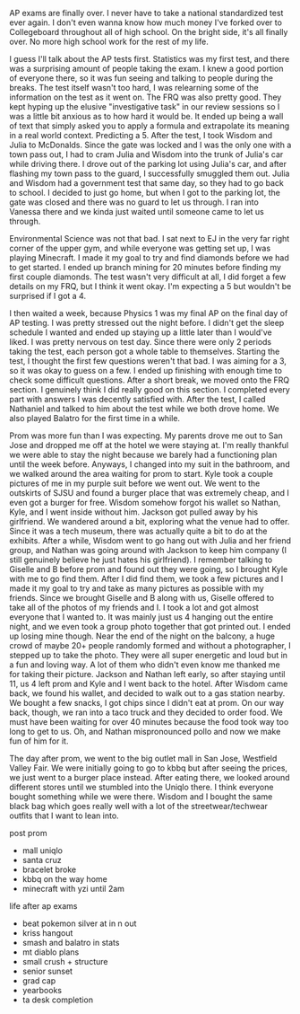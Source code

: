 
AP exams are finally over. I never have to take a national standardized test ever again. I don't even wanna know how much money I've forked over to Collegeboard throughout all of high school. On the bright side, it's all finally over. No more high school work for the rest of my life.

I guess I'll talk about the AP tests first. Statistics was my first test, and there was a surprising amount of people taking the exam. I knew a good portion of everyone there, so it was fun seeing and talking to people during the breaks. The test itself wasn't too hard, I was relearning some of the information on the test as it went on. The FRQ was also pretty good. They kept hyping up the elusive "investigative task" in our review sessions so I was a little bit anxious as to how hard it would be. It ended up being a wall of text that simply asked you to apply a formula and extrapolate its meaning in a real world context. Predicting a 5. After the test, I took Wisdom and Julia to McDonalds. Since the gate was locked and I was the only one with a town pass out, I had to cram Julia and Wisdom into the trunk of Julia's car while driving there. I drove out of the parking lot using Julia's car, and after flashing my town pass to the guard, I successfully smuggled them out. Julia and Wisdom had a government test that same day, so they had to go back to school. I decided to just go home, but when I got to the parking lot, the gate was closed and there was no guard to let us through. I ran into Vanessa there and we kinda just waited until someone came to let us through.

Environmental Science was not that bad. I sat next to EJ in the very far right corner of the upper gym, and while everyone was getting set up, I was playing Minecraft. I made it my goal to try and find diamonds before we had to get started. I ended up branch mining for 20 minutes before finding my first couple diamonds. The test wasn't very difficult at all, I did forget a few details on my FRQ, but I think it went okay. I'm expecting a 5 but wouldn't be surprised if I got a 4.

I then waited a week, because Physics 1 was my final AP on the final day of AP testing. I was pretty stressed out the night before. I didn't get the sleep schedule I wanted and ended up staying up a little later than I would've liked. I was pretty nervous on test day. Since there were only 2 periods taking the test, each person got a whole table to themselves. Starting the test, I thought the first few questions weren't that bad. I was aiming for a 3, so it was okay to guess on a few. I ended up finishing with enough time to check some difficult questions. After a short break, we moved onto the FRQ section. I genuinely think I did really good on this section. I completed every part with answers I was decently satisfied with. After the test, I called Nathaniel and talked to him about the test while we both drove home. We also played Balatro for the first time in a while.

Prom was more fun than I was expecting. My parents drove me out to San Jose and dropped me off at the hotel we were staying at. I'm really thankful we were able to stay the night because we barely had a functioning plan until the week before. Anyways, I changed into my suit in the bathroom, and we walked around the area waiting for prom to start. Kyle took a couple pictures of me in my purple suit before we went out. We went to the outskirts of SJSU and found a burger place that was extremely cheap, and I even got a burger for free. Wisdom somehow forgot his wallet so Nathan, Kyle, and I went inside without him. Jackson got pulled away by his girlfriend. We wandered around a bit, exploring what the venue had to offer. Since it was a tech museum, there was actually quite a bit to do at the exhibits. After a while, Wisdom went to go hang out with Julia and her friend group, and Nathan was going around with Jackson to keep him company (I still genuinely believe he just hates his girlfriend). I remember talking to Giselle and B before prom and found out they were going, so I brought Kyle with me to go find them. After I did find them, we took a few pictures and I made it my goal to try and take as many pictures as possible with my friends. Since we brought Giselle and B along with us, Giselle offered to take all of the photos of my friends and I. I took a lot and got almost everyone that I wanted to. It was mainly just us 4 hanging out the entire night, and we even took a group photo together that got printed out. I ended up losing mine though. Near the end of the night on the balcony, a huge crowd of maybe 20+ people randomly formed and without a photographer, I stepped up to take the photo. They were all super energetic and loud but in a fun and loving way. A lot of them who didn't even know me thanked me for taking their picture. Jackson and Nathan left early, so after staying until 11, us 4 left prom and Kyle and I went back to the hotel. After Wisdom came back, we found his wallet, and decided to walk out to a gas station nearby. We bought a few snacks, I got chips since I didn't eat at prom. On our way back, though, we ran into a taco truck and they decided to order food. We must have been waiting for over 40 minutes because the food took way too long to get to us. Oh, and Nathan mispronounced pollo and now we make fun of him for it.

The day after prom, we went to the big outlet mall in San Jose, Westfield Valley Fair. We were initially going to go to kbbq but after seeing the prices, we just went to a burger place instead. After eating there, we looked around different stores until we stumbled into the Uniqlo there. I think everyone bought something while we were there. Wisdom and I bought the same black bag which goes really well with a lot of the streetwear/techwear outfits that I want to lean into.

post prom
- mall uniqlo
- santa cruz
- bracelet broke
- kbbq on the way home
- minecraft with yzi until 2am

life after ap exams
- beat pokemon silver at in n out
- kriss hangout
- smash and balatro in stats
- mt diablo plans
- small crush + structure
- senior sunset
- grad cap
- yearbooks
- ta desk completion
